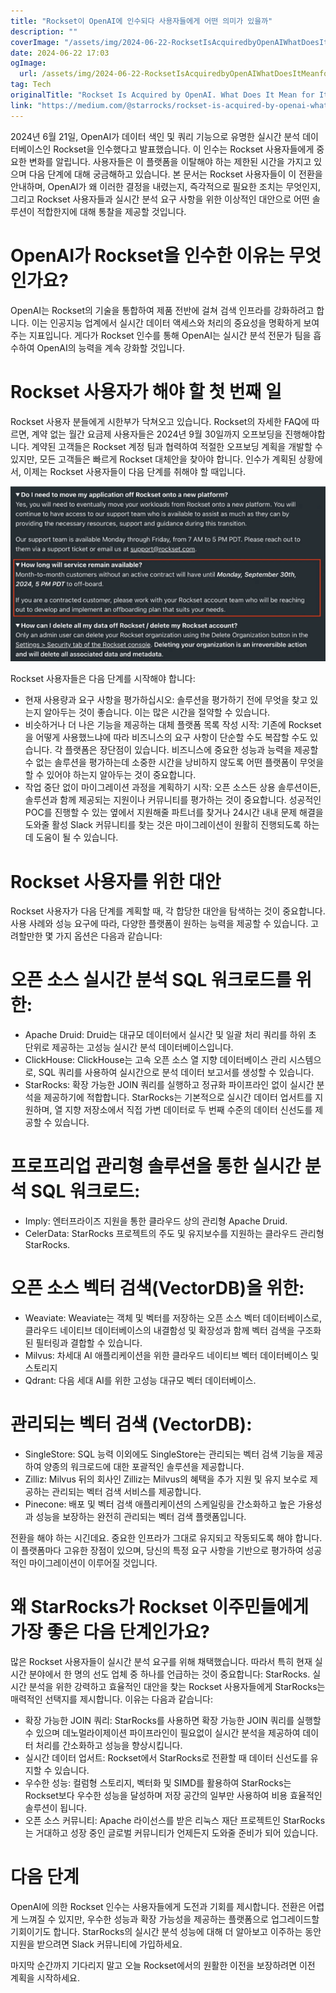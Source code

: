 ```yaml
---
title: "Rockset이 OpenAI에 인수되다 사용자들에게 어떤 의미가 있을까"
description: ""
coverImage: "/assets/img/2024-06-22-RocksetIsAcquiredbyOpenAIWhatDoesItMeanforItsUsers_0.png"
date: 2024-06-22 17:03
ogImage: 
  url: /assets/img/2024-06-22-RocksetIsAcquiredbyOpenAIWhatDoesItMeanforItsUsers_0.png
tag: Tech
originalTitle: "Rockset Is Acquired by OpenAI. What Does It Mean for Its Users?"
link: "https://medium.com/@starrocks/rockset-is-acquired-by-openai-what-does-it-mean-for-its-users-3fa9561979d2"
---
```



2024년 6월 21일, OpenAI가 데이터 색인 및 쿼리 기능으로 유명한 실시간 분석 데이터베이스인 Rockset을 인수했다고 발표했습니다. 이 인수는 Rockset 사용자들에게 중요한 변화를 알립니다. 사용자들은 이 플랫폼을 이탈해야 하는 제한된 시간을 가지고 있으며 다음 단계에 대해 궁금해하고 있습니다. 본 문서는 Rockset 사용자들이 이 전환을 안내하며, OpenAI가 왜 이러한 결정을 내렸는지, 즉각적으로 필요한 조치는 무엇인지, 그리고 Rockset 사용자들과 실시간 분석 요구 사항을 위한 이상적인 대안으로 어떤 솔루션이 적합한지에 대해 통찰을 제공할 것입니다.

# OpenAI가 Rockset을 인수한 이유는 무엇인가요?

OpenAI는 Rockset의 기술을 통합하여 제품 전반에 걸쳐 검색 인프라를 강화하려고 합니다. 이는 인공지능 업계에서 실시간 데이터 액세스와 처리의 중요성을 명확하게 보여 주는 지표입니다. 게다가 Rockset 인수를 통해 OpenAI는 실시간 분석 전문가 팀을 흡수하여 OpenAI의 능력을 계속 강화할 것입니다.

# Rockset 사용자가 해야 할 첫 번째 일

<div class="content-ad"></div>

Rockset 사용자 분들에게 시한부가 닥쳐오고 있습니다. Rockset의 자세한 FAQ에 따르면, 계약 없는 월간 요금제 사용자들은 2024년 9월 30일까지 오프보딩을 진행해야합니다. 계약된 고객들은 Rockset 계정 팀과 협력하여 적절한 오프보딩 계획을 개발할 수 있지만, 모든 고객들은 빠르게 Rockset 대체안을 찾아야 합니다. 인수가 계획된 상황에서, 이제는 Rockset 사용자들이 다음 단계를 취해야 할 때입니다.

![이미지](/assets/img/2024-06-22-RocksetIsAcquiredbyOpenAIWhatDoesItMeanforItsUsers_0.png)

Rockset 사용자들은 다음 단계를 시작해야 합니다:

- 현재 사용량과 요구 사항을 평가하십시오: 솔루션을 평가하기 전에 무엇을 찾고 있는지 알아두는 것이 좋습니다. 이는 많은 시간을 절약할 수 있습니다.
- 비슷하거나 더 나은 기능을 제공하는 대체 플랫폼 목록 작성 시작: 기존에 Rockset을 어떻게 사용했느냐에 따라 비즈니스의 요구 사항이 단순할 수도 복잡할 수도 있습니다. 각 플랫폼은 장단점이 있습니다. 비즈니스에 중요한 성능과 능력을 제공할 수 없는 솔루션을 평가하는데 소중한 시간을 낭비하지 않도록 어떤 플랫폼이 무엇을 할 수 있어야 하는지 알아두는 것이 중요합니다.
- 작업 중단 없이 마이그레이션 과정을 계획하기 시작: 오픈 소스든 상용 솔루션이든, 솔루션과 함께 제공되는 지원이나 커뮤니티를 평가하는 것이 중요합니다. 성공적인 POC를 진행할 수 있는 옆에서 지원해줄 파트너를 찾거나 24시간 내내 문제 해결을 도와줄 활성 Slack 커뮤니티를 찾는 것은 마이그레이션이 원활히 진행되도록 하는 데 도움이 될 수 있습니다.

<div class="content-ad"></div>

# Rockset 사용자를 위한 대안

Rockset 사용자가 다음 단계를 계획할 때, 각 합당한 대안을 탐색하는 것이 중요합니다. 사용 사례와 성능 요구에 따라, 다양한 플랫폼이 원하는 능력을 제공할 수 있습니다. 고려할만한 몇 가지 옵션은 다음과 같습니다:

# 오픈 소스 실시간 분석 SQL 워크로드를 위한:

- Apache Druid: Druid는 대규모 데이터에서 실시간 및 일괄 처리 쿼리를 하위 초 단위로 제공하는 고성능 실시간 분석 데이터베이스입니다.
- ClickHouse: ClickHouse는 고속 오픈 소스 열 지향 데이터베이스 관리 시스템으로, SQL 쿼리를 사용하여 실시간으로 분석 데이터 보고서를 생성할 수 있습니다.
- StarRocks: 확장 가능한 JOIN 쿼리를 실행하고 정규화 파이프라인 없이 실시간 분석을 제공하기에 적합합니다. StarRocks는 기본적으로 실시간 데이터 업서트를 지원하며, 열 지향 저장소에서 직접 가변 데이터로 두 번째 수준의 데이터 신선도를 제공할 수 있습니다.

<div class="content-ad"></div>

# 프로프리업 관리형 솔루션을 통한 실시간 분석 SQL 워크로드:

- Imply: 엔터프라이즈 지원을 통한 클라우드 상의 관리형 Apache Druid.
- CelerData: StarRocks 프로젝트의 주도 및 유지보수를 지원하는 클라우드 관리형 StarRocks.

# 오픈 소스 벡터 검색(VectorDB)을 위한:

- Weaviate: Weaviate는 객체 및 벡터를 저장하는 오픈 소스 벡터 데이터베이스로, 클라우드 네이티브 데이터베이스의 내결함성 및 확장성과 함께 벡터 검색을 구조화된 필터링과 결합할 수 있습니다.
- Milvus: 차세대 AI 애플리케이션을 위한 클라우드 네이티브 벡터 데이터베이스 및 스토리지
- Qdrant: 다음 세대 AI를 위한 고성능 대규모 벡터 데이터베이스.

<div class="content-ad"></div>

# 관리되는 벡터 검색 (VectorDB):

- SingleStore: SQL 능력 이외에도 SingleStore는 관리되는 벡터 검색 기능을 제공하여 양종의 워크로드에 대한 포괄적인 솔루션을 제공합니다.
- Zilliz: Milvus 뒤의 회사인 Zilliz는 Milvus의 혜택을 추가 지원 및 유지 보수로 제공하는 관리되는 벡터 검색 서비스를 제공합니다.
- Pinecone: 배포 및 벡터 검색 애플리케이션의 스케일링을 간소화하고 높은 가용성과 성능을 보장하는 완전히 관리되는 벡터 검색 플랫폼입니다.

전환을 해야 하는 시긴데요. 중요한 인프라가 그대로 유지되고 작동되도록 해야 합니다. 이 플랫폼마다 고유한 장점이 있으며, 당신의 특정 요구 사항을 기반으로 평가하여 성공적인 마이그레이션이 이루어질 것입니다.

# 왜 StarRocks가 Rockset 이주민들에게 가장 좋은 다음 단계인가요?

<div class="content-ad"></div>

많은 Rockset 사용자들이 실시간 분석 요구를 위해 채택했습니다. 따라서 특히 현재 실시간 분야에서 한 명의 선도 업체 중 하나를 언급하는 것이 중요합니다: StarRocks. 실시간 분석을 위한 강력하고 효율적인 대안을 찾는 Rockset 사용자들에게 StarRocks는 매력적인 선택지를 제시합니다. 이유는 다음과 같습니다:

- 확장 가능한 JOIN 쿼리: StarRocks를 사용하면 확장 가능한 JOIN 쿼리를 실행할 수 있으며 데노멀라이제이션 파이프라인이 필요없이 실시간 분석을 제공하여 데이터 처리를 간소화하고 성능을 향상시킵니다.
- 실시간 데이터 업서트: Rockset에서 StarRocks로 전환할 때 데이터 신선도를 유지할 수 있습니다.
- 우수한 성능: 컬럼형 스토리지, 벡터화 및 SIMD를 활용하여 StarRocks는 Rockset보다 우수한 성능을 달성하며 저장 공간의 일부만 사용하여 비용 효율적인 솔루션이 됩니다.
- 오픈 소스 커뮤니티: Apache 라이선스를 받은 리눅스 재단 프로젝트인 StarRocks는 거대하고 성장 중인 글로벌 커뮤니티가 언제든지 도와줄 준비가 되어 있습니다.

# 다음 단계

OpenAI에 의한 Rockset 인수는 사용자들에게 도전과 기회를 제시합니다. 전환은 어렵게 느껴질 수 있지만, 우수한 성능과 확장 가능성을 제공하는 플랫폼으로 업그레이드할 기회이기도 합니다. StarRocks의 실시간 분석 성능에 대해 더 알아보고 이주하는 동안 지원을 받으려면 Slack 커뮤니티에 가입하세요.

<div class="content-ad"></div>

마지막 순간까지 기다리지 말고 오늘 Rockset에서의 원활한 이전을 보장하려면 이전 계획을 시작하세요.